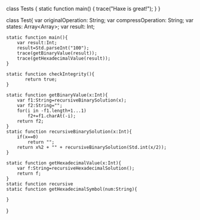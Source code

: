 
class Tests {
    static function main() {
        trace("Haxe is great!");
    }
}

class Test{
	var originalOperation: String;
    var compressOperation: String;
    var states: Array<Array<Bool>>;
    var result: Int;
        
    static function main(){
        var result:Int;
        result=Std.parseInt("100");
    	trace(getBinaryValue(result));
        trace(getHexadecimalValue(result));
    }
    
    static function checkIntegrity(){
     	   return true;
    }
    
    static function getBinaryValue(x:Int){
        var f1:String=recursiveBinarySolution(x);
        var f2:String="";
        for(i in -f1.length+1...1) 
    		f2+=f1.charAt(-i); 
		return f2;        
    }
    static function recursiveBinarySolution(x:Int){
        if(x==0)
            return "";
        return x%2 + "" + recursiveBinarySolution(Std.int(x/2));
    }
    
    static function getHexadecimalValue(x:Int){
        var f:String=recursiveHexadecimalSolution();
        return f;
    }
    static function recursive
    static function getHexadecimalSymbol(num:String){
        
    }
}
